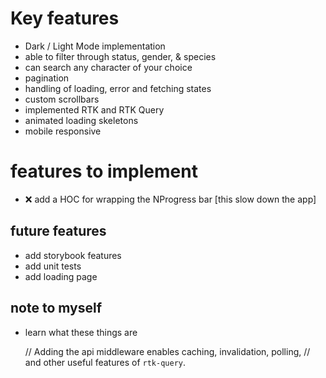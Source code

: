 # Key features

* Dark / Light Mode implementation
* able to filter through status, gender, & species
* can search any character of your choice
* pagination
* handling of loading, error and fetching states
* custom scrollbars
* implemented RTK and RTK Query
* animated loading skeletons
* mobile responsive

# features to implement

* ❌ add a HOC for wrapping the NProgress bar [this slow down the app]

## future features

* add storybook features
* add unit tests
* add loading page

## note to myself

* learn what these things are

  // Adding the api middleware enables caching, invalidation, polling,
  // and other useful features of `rtk-query`.
